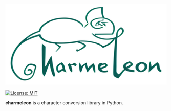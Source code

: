 ![logo.png](asset/logo.png)

[![License: MIT](https://img.shields.io/badge/License-MIT-yellow.svg)](https://opensource.org/licenses/MIT)

**charmeleon** is a character conversion library in Python.
